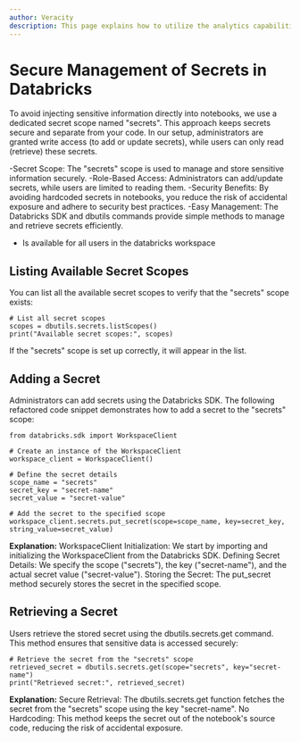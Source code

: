 ```yaml
---
author: Veracity
description: This page explains how to utilize the analytics capabilities
---
```


# Secure Management of Secrets in Databricks

To avoid injecting sensitive information directly into notebooks, we use a dedicated secret scope named "secrets". This approach keeps secrets secure and separate from your code. In our setup, administrators are granted write access (to add or update secrets), while users can only read (retrieve) these secrets.

-Secret Scope: The "secrets" scope is used to manage and store sensitive information securely.
-Role-Based Access: Administrators can add/update secrets, while users are limited to reading them.
-Security Benefits: By avoiding hardcoded secrets in notebooks, you reduce the risk of accidental exposure and adhere to security best practices.
-Easy Management: The Databricks SDK and dbutils commands provide simple methods to manage and retrieve secrets efficiently.

- Is available for all users in the databricks workspace

## Listing Available Secret Scopes
You can list all the available secret scopes to verify that the "secrets" scope exists:

```
# List all secret scopes
scopes = dbutils.secrets.listScopes()
print("Available secret scopes:", scopes)
``` 
If the "secrets" scope is set up correctly, it will appear in the list.


## Adding a Secret
Administrators can add secrets using the Databricks SDK. The following refactored code snippet demonstrates how to add a secret to the "secrets" scope:

``` 
from databricks.sdk import WorkspaceClient

# Create an instance of the WorkspaceClient
workspace_client = WorkspaceClient()

# Define the secret details
scope_name = "secrets"
secret_key = "secret-name"
secret_value = "secret-value"

# Add the secret to the specified scope
workspace_client.secrets.put_secret(scope=scope_name, key=secret_key, string_value=secret_value)
```

**Explanation:**
WorkspaceClient Initialization: We start by importing and initializing the WorkspaceClient from the Databricks SDK.
Defining Secret Details: We specify the scope ("secrets"), the key ("secret-name"), and the actual secret value ("secret-value").
Storing the Secret: The put_secret method securely stores the secret in the specified scope.


## Retrieving a Secret
Users retrieve the stored secret using the dbutils.secrets.get command. This method ensures that sensitive data is accessed securely:

```
# Retrieve the secret from the "secrets" scope
retrieved_secret = dbutils.secrets.get(scope="secrets", key="secret-name")
print("Retrieved secret:", retrieved_secret)
```

**Explanation:**
Secure Retrieval: The dbutils.secrets.get function fetches the secret from the "secrets" scope using the key "secret-name".
No Hardcoding: This method keeps the secret out of the notebook's source code, reducing the risk of accidental exposure.


